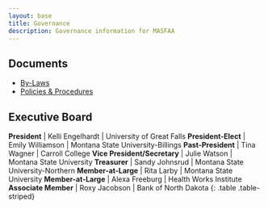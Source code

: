 ```yaml
---
layout: base
title: Governance
description: Governance information for MASFAA
---
```


## Documents

* [By-Laws](bylaws/)
* [Policies & Procedures](policies/)

## Executive Board

**President** | Kelli Engelhardt | University of Great Falls
**President-Elect** | Emily Williamson | Montana State University-Billings
**Past-President** | Tina Wagner | Carroll College
**Vice President/Secretary** | Julie Watson | Montana State University
**Treasurer** | Sandy Johnsrud | Montana State University-Northern
**Member-at-Large** | Rita Larby |  Montana State University
**Member-at-Large** | Alexa Freeburg | Health Works Institute
**Associate Member** | Roxy Jacobson | Bank of North Dakota
{: .table .table-striped}
